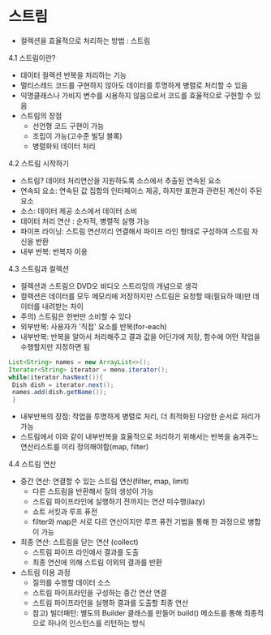 # 스트림
- 컬렉션을 효율적으로 처리하는 방법 : 스트림

4.1 스트림이란?
- 데이터 컬렉션 반복을 처리하는 기능
- 멀티스레드 코드를 구현하지 않아도 데이터를 투명하게 병렬로 처리할 수 있음
- 익명클래스나 가비지 변수를 시용하지 않음으로서 코드를 효율적으로 구현할 수 있음
- 스트림의 장점
  - 선언형 코드 구현이 가능
  - 조립이 가능(고수준 빌딩 블록)
  - 병렬화되 데이터 처리

4.2 스트림 시작하기
- 스트림? 데이터 처리연산을 지원하도록 소스에서 추출된 연속된 요소
- 연속되 요소: 연속된 값 집합의 인터페이스 제공, 하지만 표현과 관련된 계산이 주된 요소
- 소스: 데이터 제공 소스에서 데이터 소비
- 데이터 처리 연산 : 순차적, 병렬적 실행 가능
- 파이프 라이닝: 스트림 연산끼리 연결해서 파이프 라인 형태로 구성하여 스트림 자신을 반환
- 내부 반복: 반복자 이용

4.3 스트림과 컬렉션
- 컬렉션과 스트림으 DVD오 비디오 스트리밍의 개념으로 생각
- 컬렉션은 데이터를 모두 메모리에 저장하지만 스트림은 요청할 때(필요하 때)만 데이터를 내려받는 차이
- 주의) 스트림은 한번만 소비할 수 있다
- 외부반복: 사용자가 '직접' 요소를 반복(for-each)
- 내부반복: 반복을 알아서 처리해주고 결과 값을 어딘가에 저장, 함수에 어떤 작업을 수행할지만 지정하면 됨
 ```java
 List<String> names = new ArrayList<>();
 Iterator<String> iterator = menu.iterator();
 while(iterator.hasNext()){
  Dish dish = iterator.next();
  names.add(dish.getName());
  }
  ```
  - 내부반복의 장점: 작업을 투명하게 병렬로 처리, 더 최적화된 다양한 순서로 처리가 가능
  - 스트림에서 이와 같이 내부반복을 효율적으로 처리하기 위해서는 반복을 숨겨주느 연산리스트를 미리 정의해야함(map, filter)
  
  4.4 스트림 연산
  - 중간 연산: 연결할 수 있는 스트림 연산(filter, map, limit)
    - 다른 스트림을 반환해서 질의 생성이 가능
    - 스트림 파이프라인에 실행하기 전까지는 연산 미수행(lazy)
    - 쇼트 서킷과 루프 퓨전
    - filter와 map은 서로 다르 연산이지만 루프 퓨전 기법을 통해 한 과정으로 병합이 가능
  - 최종 연산: 스트림을 닫는 연산 (collect)
    - 스트림 파이프 라인에서 결과를 도출
    - 최종 연산에 의해 스트림 이외의 결과를 반환
  - 스트림 이용 과정
    - 질의를 수행할 데이터 소스
    - 스트림 파이프라인을 구성하는 중간 연산 연결
    - 스트림 파이프라인을 실행하 결과를 도출할 최종 연산
    - 참고) 빌더패턴: 별도의 Builder 클래스를 만들어 build() 메소드를 통해 최종적으로 하나의 인스턴스를 리턴하는 방식
  
